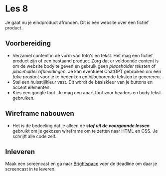 # Les 8

Je gaat nu je eindproduct afronden. Dit is een website over een fictief product.

## Voorbereiding

- Verzamel content in de vorm van foto's en tekst. Het mag een fictief product zijn of een bestaand product. Zorg dat
  er voldoende content is om de website body te geven en gebruik geen _placeholder teksten_ of _placeholder
  afbeeldingen_. Je kan eventueel ChatGPT gebruiken om een _fake product_ voor je te bedenken en bijbehorende teksten
  te genereren.
- Stel een huisstijlkleur vast. Dit wordt de basiskleur van je buttons en accent elementen.
- Kies een google font. Je mag een apart font voor headers en body tekst gebruiken.

## Wireframe nabouwen

- Het is de bedoeling dat je alleen de **_stof uit de voorgaande lessen_** gebruikt om je gekozen wireframe om te
  zetten naar HTML en CSS. Je schrijft alle code zelf.

## Inleveren

Maak een screencast en ga naar
[Brightspace](https://brightspace.hr.nl/d2l/le/lessons/110777/topics/464210) voor de
deadline om daar je screencast in te leveren.
